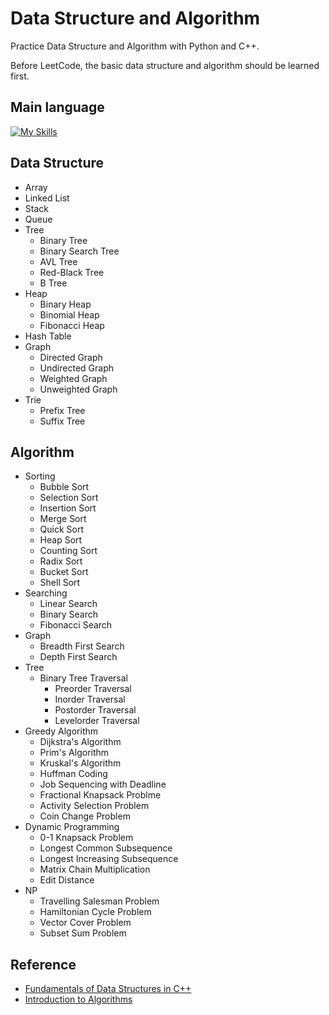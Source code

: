 # Data Structure and Algorithm

Practice Data Structure and Algorithm with Python and C++.

Before LeetCode, the basic data structure and algorithm should be learned first.

<h2>Main language</h2>

[![My Skills](https://skillicons.dev/icons?i=cpp,python)](https://skillicons.dev)

## Data Structure
- Array
- Linked List
- Stack
- Queue
- Tree
    - Binary Tree
    - Binary Search Tree
    - AVL Tree
    - Red-Black Tree
    - B Tree
- Heap
    - Binary Heap
    - Binomial Heap
    - Fibonacci Heap
- Hash Table
- Graph
    - Directed Graph
    - Undirected Graph
    - Weighted Graph
    - Unweighted Graph
- Trie
    - Prefix Tree
    - Suffix Tree

## Algorithm
- Sorting
    - Bubble Sort
    - Selection Sort
    - Insertion Sort
    - Merge Sort
    - Quick Sort
    - Heap Sort
    - Counting Sort
    - Radix Sort
    - Bucket Sort
    - Shell Sort
- Searching
    - Linear Search
    - Binary Search
    - Fibonacci Search
- Graph
    - Breadth First Search
    - Depth First Search
- Tree
    - Binary Tree Traversal
        - Preorder Traversal
        - Inorder Traversal
        - Postorder Traversal
        - Levelorder Traversal
- Greedy Algorithm
    - Dijkstra's Algorithm
    - Prim's Algorithm
    - Kruskal's Algorithm
    - Huffman Coding
    - Job Sequencing with Deadline
    - Fractional Knapsack Problme
    - Activity Selection Problem
    - Coin Change Problem
- Dynamic Programming
    - 0-1 Knapsack Problem
    - Longest Common Subsequence
    - Longest Increasing Subsequence
    - Matrix Chain Multiplication
    - Edit Distance
- NP
    - Travelling Salesman Problem
    - Hamiltonian Cycle Problem
    - Vector Cover Problem
    - Subset Sum Problem

## Reference

- [Fundamentals of Data Structures in C++](https://www.tenlong.com.tw/products/9780929306377)
- [Introduction to Algorithms](https://www.tenlong.com.tw/products/9780262046305?list_name=srh)
